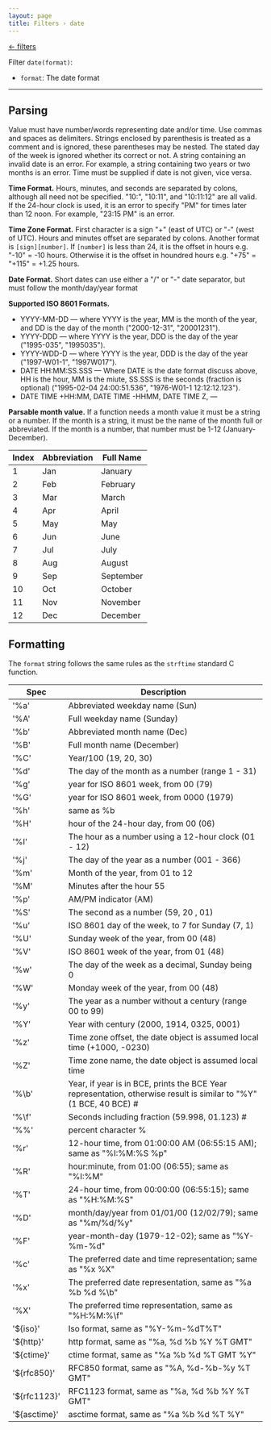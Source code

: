 ```yaml
---
layout: page
title: Filters › date
---
```


[← filters](./../filters.md)

<!-- {% raw %} -->

Filter `date(format)`:
* `format`: The date format

---

Parsing
-------

Value must have number/words representing date and/or time. 
Use commas and spaces as delimiters. 
Strings enclosed by parenthesis is treated as a comment and is ignored, these parentheses may be nested. 
The stated day of the week is ignored whether its correct or not. A string containing an invalid date is an error. 
For example, a string containing two years or two months is an error. 
Time must be supplied if date is not given, vice versa.

**Time Format.**  Hours, minutes, and seconds are separated by colons, although all need not be specified. 
"10:", "10:11", and "10:11:12" are all valid. 
If the 24-hour clock is used, it is an error to specify "PM" for times later than 12 noon. 
For example, "23:15 PM" is an error.

**Time Zone Format.**  First character is a sign "+" (east of UTC) or "-" (west of UTC). 
Hours and minutes offset are separated by colons.
Another format is `[sign][number]`. If `[number]` is less than 24, it is the offset in hours e.g. "-10" = -10 hours. 
Otherwise it is the offset in houndred hours e.g. "+75" = "+115" = +1.25 hours.

**Date Format.**  Short dates can use either a "/" or "-" date separator, but must follow the month/day/year format

**Supported ISO 8601 Formats.**

* YYYY-MM-DD — where YYYY is the year, MM is the month of the year, and DD is the day of the month ("2000-12-31", "20001231").
* YYYY-DDD — where YYYY is the year, DDD is the day of the year ("1995-035", "1995035").
* YYYY-WDD-D — where YYYY is the year, DDD is the day of the year ("1997-W01-1", "1997W017").
* DATE HH:MM:SS.SSS — Where DATE is the date format discuss above, HH is the hour, 
  MM is the miute, SS.SSS is the seconds (fraction is optional) ("1995-02-04 24:00:51.536", "1976-W01-1 12:12:12.123").
* DATE TIME +HH:MM, DATE TIME -HHMM, DATE TIME Z, — 

**Parsable month value.**
If a function needs a month value it must be a string or a number. 
If the month is a string, it must be the name of the month full or abbreviated. 
If the month is a number, that number must be 1-12 (January-December).

| Index | Abbreviation | Full Name |
|-------|--------------|-----------|
|1      | Jan          | January   |
|2      | Feb          | February  |
|3      | Mar          | March     |
|4      | Apr          | April     |
|5      | May          | May       |
|6      | Jun          | June      |
|7      | Jul          | July      |
|8      | Aug          | August    |
|9      | Sep          | September |
|10     | Oct          | October   |
|11     | Nov          | November  |
|12     | Dec          | December  |

Formatting
----------

The `format` string follows the same rules as the `strftime` standard C function.

| Spec | Description |
|------|-------------|
| '%a' | Abbreviated weekday name (Sun) |
| '%A' | Full weekday name (Sunday) |
| '%b' | Abbreviated month name (Dec) |
| '%B' | Full month name (December) |
| '%C' | Year/100 (19, 20, 30) |
| '%d' | The day of the month as a number (range 1 - 31) |
| '%g' | year for ISO 8601 week, from 00 (79) |
| '%G' | year for ISO 8601 week, from 0000 (1979) |
| '%h' | same as %b |
| '%H' | hour of the 24-hour day, from 00 (06) |
| '%I' | The hour as a number using a 12-hour clock (01 - 12) |
| '%j' | The day of the year as a number (001 - 366) |
| '%m' | Month of the year, from 01 to 12 |
| '%M' | Minutes after the hour 55 |
| '%p' | AM/PM indicator (AM) |
| '%S' | The second as a number (59, 20 , 01) |
| '%u' | ISO 8601 day of the week, to 7 for Sunday (7, 1) |
| '%U' | Sunday week of the year, from 00 (48) |
| '%V' | ISO 8601 week of the year, from 01 (48) |
| '%w' | The day of the week as a decimal, Sunday being 0 |
| '%W' | Monday week of the year, from 00 (48) |
| '%y' | The year as a number without a century (range 00 to 99) |
| '%Y' | Year with century (2000, 1914, 0325, 0001) |
| '%z' | Time zone offset, the date object is assumed local time (+1000, -0230) |
| '%Z' | Time zone name, the date object is assumed local time |
| '%\b' | Year, if year is in BCE, prints the BCE Year representation, otherwise result is similar to "%Y" (1 BCE, 40 BCE) # |
| '%\f' | Seconds including fraction (59.998, 01.123) # |
| '%%' | percent character % |
| '%r' | 12-hour time, from 01:00:00 AM (06:55:15 AM); same as "%I:%M:%S %p" |
| '%R' | hour:minute, from 01:00 (06:55); same as "%I:%M" |
| '%T' | 24-hour time, from 00:00:00 (06:55:15); same as "%H:%M:%S" |
| '%D' | month/day/year from 01/01/00 (12/02/79); same as "%m/%d/%y" |
| '%F' | year-month-day (1979-12-02); same as "%Y-%m-%d" |
| '%c' | The preferred date and time representation; same as "%x %X" |
| '%x' | The preferred date representation, same as "%a %b %d %\b" |
| '%X' | The preferred time representation, same as "%H:%M:%\f" |
| '${iso}'     | Iso format, same as "%Y-%m-%dT%T" |
| '${http}'    | http format, same as "%a, %d %b %Y %T GMT" |
| '${ctime}'   |ctime format, same as "%a %b %d %T GMT %Y" |
| '${rfc850}'  | RFC850 format, same as "%A, %d-%b-%y %T GMT" |
| '${rfc1123}' | RFC1123 format, same as "%a, %d %b %Y %T GMT" |
| '${asctime}' | asctime format, same as "%a %b %d %T %Y" |

<!-- {% endraw %} -->